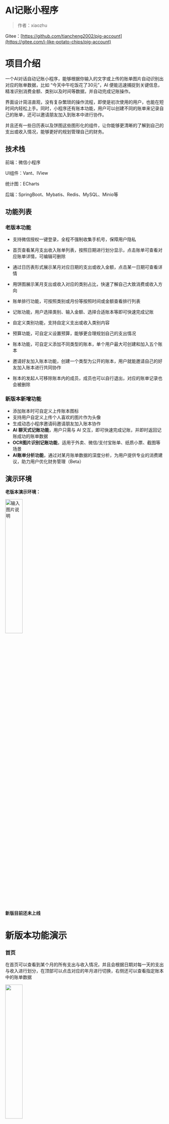 # AI记账小程序

> 作者：xiaozhu

Gitee：[https://github.com/tiancheng2002/pig-account](https://gitee.com/i-like-potato-chips/pig-account)

# 项目介绍

一个AI对话自动记账小程序，能够根据你输入的文字或上传的账单图片自动识别出对应的账单数据，比如 “今天中午吃饭花了30元”，AI 便能迅速捕捉到关键信息，精准识别消费金额、类别以及时间等数据，并自动完成记账操作。

界面设计简洁直观，没有复杂繁琐的操作流程，即使是初次使用的用户，也能在短时间内轻松上手。同时，小程序还有账本功能，用户可以创建不同的账单来记录自己的账单，还可以邀请朋友加入到账本中进行协作。

并且还有一些日历表以及饼图这些图形化的组件，让你能够更清晰的了解到自己的支出或收入情况，能够更好的规划管理自己的财务。

## 技术栈

前端：微信小程序

UI组件：Vant、IView

统计图：ECharts

后端：SpringBoot、Mybatis、Redis、MySQL、Minio等

## 功能列表

### 老版本功能

- 支持微信授权一键登录，全程不强制收集手机号，保障用户隐私

- 首页查看某月支出收入账单列表，按照日期进行划分显示，点击账单可查看对应账单详情，可编辑可删除
- 通过日历表形式展示某月对应日期的支出或收入金额，点击某一日期可查看详情
- 用饼图展示某月支出或收入对应的类别占比，快速了解自己大致消费或收入方向
- 账单排行功能，可按照类别或月份等按照时间或金额查看排行列表
- 记账功能，用户选择类别、输入金额、选择合适账本等即可快速完成记账
- 自定义类别功能，支持自定义支出或收入类别内容
- 预算功能，可自定义设置预算，能够更合理规划自己的支出情况
- 账本功能，可自定义添加不同类型的账本，单个用户最大可创建和加入五个账本
- 邀请好友加入账本功能，创建一个类型为公开的账本，用户就能邀请自己的好友加入账本进行共同协作
- 账本的发起人可移除账本内的成员，成员也可以自行退出，对应的账单记录也会被删除

### 新版本新增功能

- 添加账本时可自定义上传账本图标
- 支持用户自定义上传个人喜欢的图片作为头像
- 生成动态小程序邀请码邀请朋友加入账本协作
-  **AI 聊天式记账功能**，用户只需与 AI 交互，即可快速完成记账，并即时返回记账成功的账单数据
- **OCR图片识别记账功能**，适用于外卖、微信/支付宝账单、纸质小票、截图等场景
- **AI账单分析功能**，通过对某月账单数据的深度分析，为用户提供专业的消费建议，助力用户优化财务管理（Beta）

## 演示环境

**老版本演示环境：**

<img src="https://pic.imgdb.cn/item/6225f78c5baa1a80ab7a5bf1.jpg" alt="输入图片说明" width="33%" />

**新版目前还未上线**


# 新版本功能演示

### 首页

在首页可以查看到某个月的所有支出与收入情况，并且会根据日期对每一天的支出与收入进行划分，在顶部可以点击对应的年月进行切换，右侧还可以查看指定账本中的账单数据

<img src="image/IMG_3680.png" width="33%" />

点击对应的账单数据就能查看到对应的详情，也可以对账单进行编辑，也可以将他删除

<img src="image/IMG_3703.png" width="33%" />

### 日历表展示

在统计页的最上方会有一个日历表，会显示某个月的每一天的支出或收入金额，并且各自的颜色深度会随着金额的大小而变化，点击对应的日期还能查看到某一天的支出或收入情况

<div style="display:flex">
  <img src="image/IMG_3681.png" width="33%" />

  <img src="image/IMG_3701.png" width="33%" />
</div>



### 统计图展示

在日历表的下方会有一个饼状统计图，主要是展示某个月支出或收入的占比，让用户可以清晰的感知自己在不同类别的消费或收入情况，点击下方对应类别会调转到账单排行页，里面可以查看某一类别的账单数据排行

<img src="image/IMG_3702.png" width="33%" />

### 账单排行

在饼图的下方会有一栏账单排行的数据列表，会按照金额大小从高到低展示某月支出或收入的账单数据，如果数据超过十条的话，可以点击最下方的`全部排行`跳转到账单排行页进行查看，在里面可以按照金额或时间进行排序

<img src="image/IMG_3704.png" width="33%" />

<img src="image/IMG_3682.png" width="33%" />

<img src="image/IMG_3683.png" width="33%" />

### 个人中心

在个人中心页面，用户可以看到自己的记账天数以及记账笔数，还可以看到自己的剩余预算信息。点击头像名称或预算就会跳转到编辑页，在里面可以更改自己的头像、昵称以及预算信息

<img src="image/IMG_3684.png" width="33%" />

<img src="image/IMG_3685.png" width="33%" />

<img src="image/IMG_3706.png" width="33%" />

### 记账功能

在记账页中，用户可以自主的选择对应的类别、支付方式、要记录的账本以及输入金额和备注等信息，然后点击记账按钮就可以轻松的完成一笔记账啦

<img src="image/IMG_3686.png" width="33%" />

<img src="image/IMG_3687.png" width="33%" />

### 自定义类别

在自定义类别页，用户可以自定义自己的类别内容，目前暂不支持自定义类别图标，只能添加对应的文字。可以有选择性的定义不同的支出或收入类别

<img src="image/IMG_3699.png" width="33%" />

<img src="image/IMG_3700.png" width="33%" />

### 自定义账本

在我的账本页中用户可以看到自己创建和加入的账本信息，如果是公开账本的话，就会显示对应账本的加入人数和最大人数，点击下方的添加按钮会跳转到账本添加页

<img src="image/IMG_3694.png" width="33%" />

在账本添加页中，可以对添加账本也可以对账本信息进行编辑，用户可以选择系统的图标也可以自定义上传图标

<img src="image/IMG_3692.png" width="33%" />

### 账本账单页

在该页面中会显示该账本的所有账单信息，如果是公开账本的话，在每一条账单记录下都会有对应记账人的头像和昵称。点击右上角的设置会显示菜单栏，目前菜单栏只有查看成员、邀请成员、编辑账本、解散账本这四个选项。

<img src="image/IMG_3695.png" width="33%" />

<img src="image/IMG_3698.png" width="33%" />

<img src="image/IMG_3696.png" width="33%" />

<img src="image/IMG_3697.png" width="33%" />

### AI聊天记账

在记账页点击自动记账就会跳转到AI自动记账页，用户只需输入或上传对应的账单图片，即可快速完成记账，系统会自动提取对应的类别。图片识别也采用OCR的方式，将账单文字提取出来后，交给AI帮我们完成记账操作。

<img src="image/IMG_3689.png" width="33%" />

<img src="image/IMG_3688.png" width="33%" />

<img src="image/IMG_3690.png" width="33%" />

<img src="image/IMG_3691.png" width="33%" />

# 源码说明

适用于毕业设计、个人学习及自主二次开发

需要本地部署或源码的+V：ACheng-0202

<img src="image/wechat.jpg" alt="93853dd936b06de832a097cbb09c9f9" width="50%" />

# 微信公众号

![输入图片说明](https://pic.imgdb.cn/item/6364b81416f2c2beb1509796.jpg)
